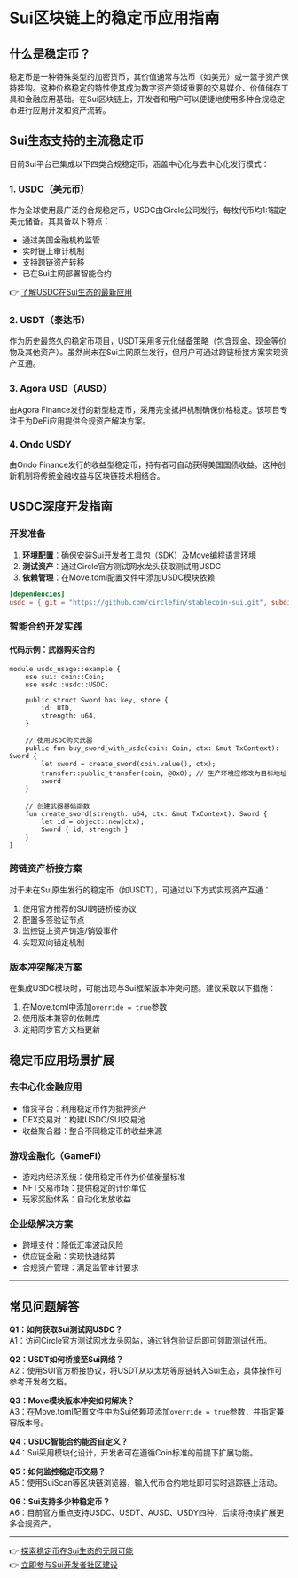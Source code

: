 # Sui区块链上的稳定币应用指南

## 什么是稳定币？

稳定币是一种特殊类型的加密货币，其价值通常与法币（如美元）或一篮子资产保持挂钩。这种价格稳定的特性使其成为数字资产领域重要的交易媒介、价值储存工具和金融应用基础。在Sui区块链上，开发者和用户可以便捷地使用多种合规稳定币进行应用开发和资产流转。

## Sui生态支持的主流稳定币

目前Sui平台已集成以下四类合规稳定币，涵盖中心化与去中心化发行模式：

### 1. USDC（美元币）
作为全球使用最广泛的合规稳定币，USDC由Circle公司发行，每枚代币均1:1锚定美元储备。其具备以下特点：
- 通过美国金融机构监管
- 实时链上审计机制
- 支持跨链资产转移
- 已在Sui主网部署智能合约

👉 [了解USDC在Sui生态的最新应用](https://bit.ly/okx_welcome)

### 2. USDT（泰达币）
作为历史最悠久的稳定币项目，USDT采用多元化储备策略（包含现金、现金等价物及其他资产）。虽然尚未在Sui主网原生发行，但用户可通过跨链桥接方案实现资产互通。

### 3. Agora USD（AUSD）
由Agora Finance发行的新型稳定币，采用完全抵押机制确保价格稳定。该项目专注于为DeFi应用提供合规资产解决方案。

### 4. Ondo USDY
由Ondo Finance发行的收益型稳定币，持有者可自动获得美国国债收益。这种创新机制将传统金融收益与区块链技术相结合。

## USDC深度开发指南

### 开发准备
1. **环境配置**：确保安装Sui开发者工具包（SDK）及Move编程语言环境
2. **测试资产**：通过Circle官方测试网水龙头获取测试用USDC
3. **依赖管理**：在Move.toml配置文件中添加USDC模块依赖

```toml
[dependencies]
usdc = { git = "https://github.com/circlefin/stablecoin-sui.git", subdir = "packages/usdc", rev = "master" }
```

### 智能合约开发实践

#### 代码示例：武器购买合约
```move
module usdc_usage::example {
    use sui::coin::Coin;
    use usdc::usdc::USDC;

    public struct Sword has key, store {
        id: UID,
        strength: u64,
    }

    // 使用USDC购买武器
    public fun buy_sword_with_usdc(coin: Coin, ctx: &mut TxContext): Sword {
        let sword = create_sword(coin.value(), ctx);
        transfer::public_transfer(coin, @0x0); // 生产环境应修改为目标地址
        sword
    }

    // 创建武器基础函数
    fun create_sword(strength: u64, ctx: &mut TxContext): Sword {
        let id = object::new(ctx);
        Sword { id, strength }
    }
}
```

### 跨链资产桥接方案
对于未在Sui原生发行的稳定币（如USDT），可通过以下方式实现资产互通：
1. 使用官方推荐的SUI跨链桥接协议
2. 配置多签验证节点
3. 监控链上资产铸造/销毁事件
4. 实现双向锚定机制

### 版本冲突解决方案
在集成USDC模块时，可能出现与Sui框架版本冲突问题。建议采取以下措施：
1. 在Move.toml中添加`override = true`参数
2. 使用版本兼容的依赖库
3. 定期同步官方文档更新

## 稳定币应用场景扩展

### 去中心化金融应用
- 借贷平台：利用稳定币作为抵押资产
- DEX交易对：构建USDC/SUI交易池
- 收益聚合器：整合不同稳定币的收益来源

### 游戏金融化（GameFi）
- 游戏内经济系统：使用稳定币作为价值衡量标准
- NFT交易市场：提供稳定的计价单位
- 玩家奖励体系：自动化发放收益

### 企业级解决方案
- 跨境支付：降低汇率波动风险
- 供应链金融：实现快速结算
- 合规资产管理：满足监管审计要求

---

## 常见问题解答

**Q1：如何获取Sui测试网USDC？**  
A1：访问Circle官方测试网水龙头网站，通过钱包验证后即可领取测试代币。

**Q2：USDT如何桥接至Sui网络？**  
A2：使用SUI官方桥接协议，将USDT从以太坊等原链转入Sui生态，具体操作可参考开发者文档。

**Q3：Move模块版本冲突如何解决？**  
A3：在Move.toml配置文件中为Sui依赖项添加`override = true`参数，并指定兼容版本号。

**Q4：USDC智能合约能否自定义？**  
A4：Sui采用模块化设计，开发者可在遵循Coin标准的前提下扩展功能。

**Q5：如何监控稳定币交易？**  
A5：使用SuiScan等区块链浏览器，输入代币合约地址即可实时追踪链上活动。

**Q6：Sui支持多少种稳定币？**  
A6：目前官方重点支持USDC、USDT、AUSD、USDY四种，后续将持续扩展更多合规资产。

---

👉 [探索稳定币在Sui生态的无限可能](https://bit.ly/okx_welcome)  
👉 [立即参与Sui开发者社区建设](https://bit.ly/okx_welcome)
